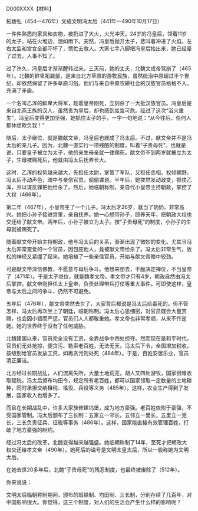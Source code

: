 D000XXXX【材料】

拓跋弘（454—476年）文成文明冯太后（441年—490年10月17日）



一件件熟悉的家具和衣物，被扔进了大火，火光冲天。24岁的冯皇后，领着11岁的太子，站在火堆边，泪如雨下。突然，冯皇后抛开太子，悲叫着冲进了火焰。左右太监和宫女全都吓坏了，慌忙去救人。大家七手八脚把冯皇后抬出来，她已经晕了过去，人事不知了。

过了许久，冯皇后才渐渐醒转过来。三天前，她的丈夫，北魏文成帝驾崩了（465年）。北魏的鲜卑拓跋部，是来自北方草原的游牧民族，虽然统治中原超过半个世纪，却依然保留了许多草原习俗。他们与来自中原农耕社会的汉族官员格格不入，充满了矛盾。

一个名叫乙浑的鲜卑大将军，趁着皇帝刚死，立刻杀了一大批汉族官员。冯皇后是来自北燕王族的汉人，虽然贵为皇后，却也感到岌岌可危。经过了这次“浴火重生”，冯皇后变得更加坚强，她抓住太子的手，一字一句地说：“从今往后，任何人都休想欺负我！”

随后，太子继位，就是魏献文帝，冯皇后也就成了冯太后。不过，献文帝并不是冯太后的亲儿子。因为，北魏一直实行一项残酷的制度，叫着“子贵母死”。也就是说，只要皇子被立为太子，他的亲生母亲就一律赐死。献文帝不到两岁就被立为太子，生母被赐死后，他就由冯太后抚养长大。

这时，乙浑的权势越来越大，先担任太尉，掌管了军队，又担任丞相，权倾朝野。冯太后不动声色，暗中与亲信官员，偷偷谋划。半年后，她突然发动政变，抓住乙浑，并以谋反罪把他给杀了。然后，她临朝称制，亲自代小皇帝主持朝政，掌控了大权（466年）。

第二年（467年），小皇帝生了一个儿子。冯太后才26岁，就当了奶奶，非常高兴。她把小孙子接进宫里，亲自抚养。她一心想带孙子，颐养天年，把朝政大权也交还给了献文帝。两年后，小孙子被立为太子。按“子贵母死”的制度，小孙子的生母就被赐死了。

随着献文帝开始主持朝政，他与冯太后的关系，渐渐出现了微妙的变化。尤其当冯太后非常宠爱的一个官员，因包庇他人，竟被献文帝给杀了。冯太后非常生气，放松的神经又紧绷了起来。她培植了一些亲信官员，开始与献文帝暗中较劲。

可是献文帝深信佛教，不愿意与母后争斗。他想来想去，干脆决定禅位，不当皇帝了（471年）。于是太子继位，就是魏孝文帝。孝文帝才只有4岁，朝政自然由冯太后掌控。献文帝则担任太上皇帝，负责处理带兵打仗等重大事件。可即使这样，皇帝与太后之间的争斗，仍然不可避免。

五年后（476年），献文帝突然去世了，大家背后都说是冯太后给毒死的。但不管怎样，冯太后再次坐上了朝廷，临朝称制。冯太后心思细密，对官员既会大量赏赐，也会因小错而严惩，官员们人人都敬重她。孝文帝也非常孝顺，从来不忤逆她。她的世界终于没有了任何威胁。

北魏建国以来，官员完全没有工资，全靠战争中四处掠夺。然而现在是和平时代，官员们无处抢掠，便贪污、勒索老百姓，无法无天。冯太后下令，全国增加税收，按级别给官员发放工资，如再贪污则处死（484年）。于是，百姓安居乐业，官员清正廉洁。

北方经过长期战乱，人们流离失所，大量土地荒芜，胡人又四处游牧，国家很难收取赋税。冯太后颁布均田令，规定所有老百姓，都可以国家领取一定数量的土地耕种，同时承担交纳租税、徭役、兵役等义务（485年）。这样，农业生产得到了发展，国家收入也增多了。

而且在长期战乱中，许多大家族修建坞堡，成为地方豪强。老百姓依附于豪强，不受国家管制。冯太后颁布了三长制：五家立一邻长，五邻立一里长，五里立一党长，三长负责征兵、征税等事务（486年）。这样，国家能直接有效管理百姓，打破了地方豪强的制约。

经过冯太后的改革，北魏变得越来越强盛。她临朝称制了14年，至死才把朝政大权交还给孝文帝（490年）。她死后的谥号是文明太皇太后，所以一般称她为文明太后。

在她去世20多年后，北魏“子贵母死”的残忍制度，也最终被废除了（512年）。



你来说说：

文明太后临朝称制期间，颁布的班禄制、均田制、三长制，分别存续了几百年，对中国影响很大。你觉得，这三个制度，对人们的生活会产生什么样的影响呢？






